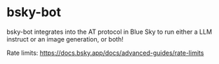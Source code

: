 # bsky-bot

bsky-bot integrates into the AT protocol in Blue Sky to run either a LLM instruct or an
image generation, or both!


Rate limits: https://docs.bsky.app/docs/advanced-guides/rate-limits
